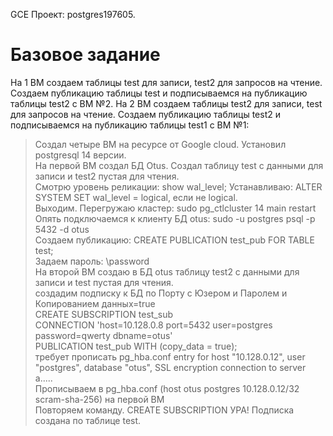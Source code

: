 GCE
Проект: postgres197605.

# Базовое задание 

На 1 ВМ создаем таблицы test для записи, test2 для запросов на чтение. Создаем публикацию таблицы test и подписываемся на публикацию таблицы test2 с ВМ №2. На 2 ВМ создаем таблицы test2 для записи, test для запросов на чтение. Создаем публикацию таблицы test2 и подписываемся на публикацию таблицы test1 с ВМ №1:

> Создал четыре ВМ на ресурсе от Google cloud. Установил postgresql 14 версии.  
> На первой ВМ создал БД Otus. Создал таблицу test с данными для записи и test2 пустая для чтения.  
> Смотрю уровень реликации: show wal_level; Устанавливаю: ALTER SYSTEM SET wal_level = logical, если не logical.  
> Выходим. Перегружаю кластер: sudo pg_ctlcluster 14 main restart  
> Опять подключаемся к клиенту БД otus: sudo -u postgres psql -p 5432 -d otus  
> Создаем публикацию: CREATE PUBLICATION test_pub FOR TABLE test;  
> Задаем пароль: \password   
> На второй ВМ создаю в БД otus таблицу test2 с данными для записи и test пустая для чтения.  
> создадим подписку к БД по Порту с Юзером и Паролем и Копированием данных=true  
> CREATE SUBSCRIPTION test_sub   
> CONNECTION 'host=10.128.0.8 port=5432 user=postgres password=qwerty dbname=otus'   
> PUBLICATION test_pub WITH (copy_data = true);    
> требует прописать pg_hba.conf entry for host "10.128.0.12", user "postgres", database "otus", SSL encryption connection to server a.....   
> Прописываем в pg_hba.conf (host    otus            postgres        10.128.0.12/32          scram-sha-256) на первой ВМ  
> Повторяем команду. CREATE SUBSCRIPTION УРА! Подписка создана по таблице test.   
>   
>   
